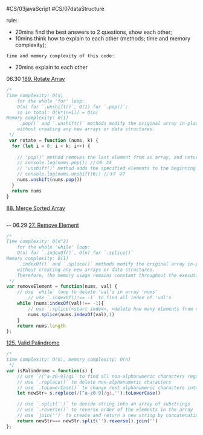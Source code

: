 #CS/03javaScript  #CS/07dataStructure 

rule:
- 20mins find the best answers to 2 questions, show each other;
- 10mins think how to explain to each other (methods; time and memory complexity);
```
time and memory complexity of this code:
```
- 20mins explain to each other

06.30
[189. Rotate Array](https://leetcode.com/problems/rotate-array/description/)
```javascript
/*
Time complexity: O(n) 
    for the whole 'for' loop:
    O(n) for `.unshift()`, O(1) for `.pop()`; 
    so in total: O(k*(n+1)) = O(n)
Memory complexity: O(1)
    `.pop()` and `.unshift()` methods modify the original array in-place, 
    without creating any new arrays or data structures. 
 */
 var rotate = function (nums, k) {
  for (let i = 0; i < k; i++) {
    
    // 'pop()' method removes the last element from an array, and returns that element
    // console.log(nums.pop()) //①6 ②4
    // 'unshift()' method adds the specified elements to the beginning of an array, and returns the new length of the array
    // console.log(nums.unshift(6)) //①7 ②7
    nums.unshift(nums.pop())
  }
  return nums
}
```

[88. Merge Sorted Array](https://leetcode.com/problems/merge-sorted-array/description/)
```javascript
```

--
06.29
[27. Remove Element](https://leetcode.com/problems/remove-element/description/)
```javascript
/*
Time complexity: O(n^2) 
    for the whole 'while' loop:
    O(n) for `.indexOf()`, O(n) for `.splice()`
Memory complexity: O(1)
    `.indexOf()` and `.splice()` methods modify the original array in-place, 
    without creating any new arrays or data structures. 
    Therefore, the memory usage remains constant throughout the execution of the code. 
 */
var removeElement = function(nums, val) {
    // use `while` loop to delete 'val's in array 'nums' 
        // use `.indexOf()!== -1` to find all index of 'val's
    while (nums.indexOf(val)!== -1){
        // use `.splice(<start index>, <delete how many elements from start index>, <insert element>)` to delete each of the 'val's
        nums.splice(nums.indexOf(val),1)
    }
    return nums.length
};
```

[125. Valid Palindrome](https://leetcode.com/problems/valid-palindrome/description/?envType=study-plan-v2&envId=top-interview-150) 
```javascript
/*
time complexity: O(n), memory complexity: O(n)
 */
var isPalindrome = function(s) {
    // use `/[^a-z0-9]/gi` to find all non-alphanumeric characters regards case
    // use `.replace()` to delete non-alphanumeric characters
    // use `.toLowerCase()` to change rest alphanumeric characters into lowercase
    let newStr= s.replace(/[^a-z0-9]/gi,'').toLowerCase()

    // use `.split('')` to devide string into an array of substrings
    // use `.reverse()` to reverse order of the elements in the array
    // use `join('')` to create and return a new string by concatenating all of the elements in an array
    return newStr=== newStr.split('').reverse().join('')
};
```